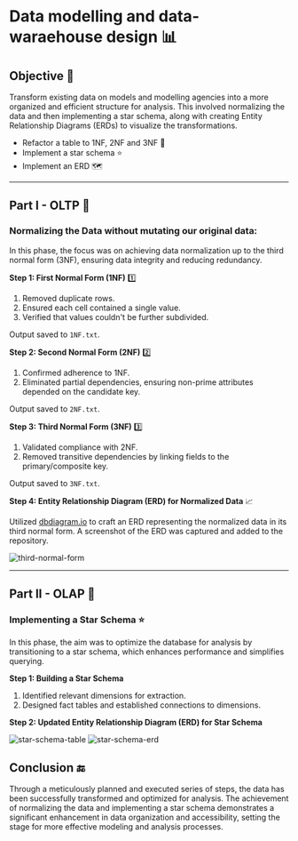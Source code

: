 # Data modelling and data-waraehouse design 📊

## Objective 🎯

Transform existing data on models and modelling agencies into a more organized and efficient structure for analysis. This involved normalizing the data and then implementing a star schema, along with creating Entity Relationship Diagrams (ERDs) to visualize the transformations.

-   Refactor a table to 1NF, 2NF and 3NF 📝
-   Implement a star schema ⭐
-   Implement an ERD 🗺️

---

## Part I - OLTP 📂

### Normalizing the Data **without mutating** our original data:

In this phase, the focus was on achieving data normalization up to the third normal form (3NF), ensuring data integrity and reducing redundancy.

**Step 1: First Normal Form (1NF)** 1️⃣

1. Removed duplicate rows.
2. Ensured each cell contained a single value.
3. Verified that values couldn't be further subdivided.

Output saved to `1NF.txt`.

**Step 2: Second Normal Form (2NF)** 2️⃣

1. Confirmed adherence to 1NF.
2. Eliminated partial dependencies, ensuring non-prime attributes depended on the candidate key.

Output saved to `2NF.txt`.

**Step 3: Third Normal Form (3NF)** 3️⃣

1. Validated compliance with 2NF.
2. Removed transitive dependencies by linking fields to the primary/composite key.

Output saved to `3NF.txt`.

**Step 4: Entity Relationship Diagram (ERD) for Normalized Data** 📈

Utilized [dbdiagram.io](https://dbdiagram.io/home) to craft an ERD representing the normalized data in its third normal form. A screenshot of the ERD was captured and added to the repository.

![third-normal-form](images/OLTP/3NF_ERD.png)

---


## Part II - OLAP 📂

### Implementing a Star Schema ⭐

In this phase, the aim was to optimize the database for analysis by transitioning to a star schema, which enhances performance and simplifies querying.

**Step 1: Building a Star Schema**

1. Identified relevant dimensions for extraction.
2. Designed fact tables and established connections to dimensions.

**Step 2: Updated Entity Relationship Diagram (ERD) for Star Schema**

![star-schema-table](images/OLAP/lecture_star_schema_table.png)
![star-schema-erd](images/OLAP/lecture_star_schema_ERD.png)


## Conclusion 🔚

Through a meticulously planned and executed series of steps, the data has been successfully transformed and optimized for analysis. The achievement of normalizing the data and implementing a star schema demonstrates a significant enhancement in data organization and accessibility, setting the stage for more effective modeling and analysis processes.



